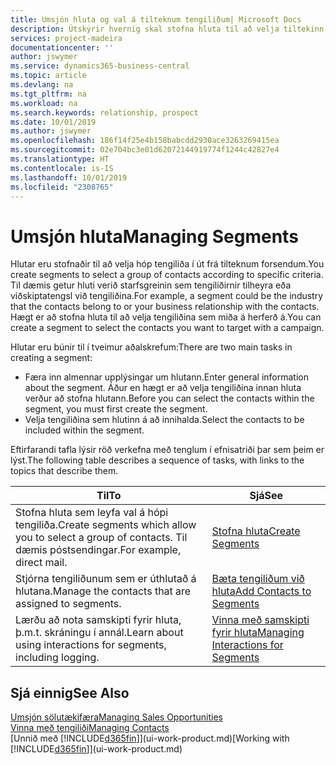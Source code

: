 ```yaml
---
title: Umsjón hluta og val á tilteknum tengiliðum| Microsoft Docs
description: Útskýrir hvernig skal stofna hluta til að velja tiltekinn hóp tengiliða út frá sérstökum forsendum, t.d. tengiliðir sem tilheyra tilteknum iðnaði sem þú vilt ná sambandi við.
services: project-madeira
documentationcenter: ''
author: jswymer
ms.service: dynamics365-business-central
ms.topic: article
ms.devlang: na
ms.tgt_pltfrm: na
ms.workload: na
ms.search.keywords: relationship, prospect
ms.date: 10/01/2019
ms.author: jswymer
ms.openlocfilehash: 186f14f25e4b158babcdd2930ace3263269415ea
ms.sourcegitcommit: 02e704bc3e01d62072144919774f1244c42827e4
ms.translationtype: HT
ms.contentlocale: is-IS
ms.lasthandoff: 10/01/2019
ms.locfileid: "2308765"
---
```

# <a name="managing-segments"></a><span data-ttu-id="b0a88-103">Umsjón hluta</span><span class="sxs-lookup"><span data-stu-id="b0a88-103">Managing Segments</span></span>
<span data-ttu-id="b0a88-104">Hlutar eru stofnaðir til að velja hóp tengiliða í út frá tilteknum forsendum.</span><span class="sxs-lookup"><span data-stu-id="b0a88-104">You create segments to select a group of contacts according to specific criteria.</span></span> <span data-ttu-id="b0a88-105">Til dæmis getur hluti verið starfsgreinin sem tengiliðirnir tilheyra eða viðskiptatengsl við tengiliðina.</span><span class="sxs-lookup"><span data-stu-id="b0a88-105">For example, a segment could be the industry that the contacts belong to or your business relationship with the contacts.</span></span> <span data-ttu-id="b0a88-106">Hægt er að stofna hluta til að velja tengiliðina sem miða á herferð á.</span><span class="sxs-lookup"><span data-stu-id="b0a88-106">You can create a segment to select the contacts you want to target with a campaign.</span></span>

<span data-ttu-id="b0a88-107">Hlutar eru búnir til í tveimur aðalskrefum:</span><span class="sxs-lookup"><span data-stu-id="b0a88-107">There are two main tasks in creating a segment:</span></span>

* <span data-ttu-id="b0a88-108">Færa inn almennar upplýsingar um hlutann.</span><span class="sxs-lookup"><span data-stu-id="b0a88-108">Enter general information about the segment.</span></span> <span data-ttu-id="b0a88-109">Áður en hægt er að velja tengiliðina innan hluta verður að stofna hlutann.</span><span class="sxs-lookup"><span data-stu-id="b0a88-109">Before you can select the contacts within the segment, you must first create the segment.</span></span>
* <span data-ttu-id="b0a88-110">Velja tengiliðina sem hlutinn á að innihalda.</span><span class="sxs-lookup"><span data-stu-id="b0a88-110">Select the contacts to be included within the segment.</span></span>

<span data-ttu-id="b0a88-111">Eftirfarandi tafla lýsir röð verkefna með tenglum í efnisatriði þar sem þeim er lýst.</span><span class="sxs-lookup"><span data-stu-id="b0a88-111">The following table describes a sequence of tasks, with links to the topics that describe them.</span></span>

| <span data-ttu-id="b0a88-112">Til</span><span class="sxs-lookup"><span data-stu-id="b0a88-112">To</span></span> | <span data-ttu-id="b0a88-113">Sjá</span><span class="sxs-lookup"><span data-stu-id="b0a88-113">See</span></span> |
| --- | --- |
| <span data-ttu-id="b0a88-114">Stofna hluta sem leyfa val á hópi tengiliða.</span><span class="sxs-lookup"><span data-stu-id="b0a88-114">Create segments which allow you to select a group of contacts.</span></span> <span data-ttu-id="b0a88-115">Til dæmis póstsendingar.</span><span class="sxs-lookup"><span data-stu-id="b0a88-115">For example, direct mail.</span></span> |[<span data-ttu-id="b0a88-116">Stofna hluta</span><span class="sxs-lookup"><span data-stu-id="b0a88-116">Create Segments</span></span>](marketing-how-create-segment.md) |
| <span data-ttu-id="b0a88-117">Stjórna tengiliðunum sem er úthlutað á hlutana.</span><span class="sxs-lookup"><span data-stu-id="b0a88-117">Manage the contacts that are assigned to segments.</span></span> |[<span data-ttu-id="b0a88-118">Bæta tengiliðum við hluta</span><span class="sxs-lookup"><span data-stu-id="b0a88-118">Add Contacts to Segments</span></span>](marketing-add-contact-segment.md) |
| <span data-ttu-id="b0a88-119">Lærðu að nota samskipti fyrir hluta, þ.m.t. skráningu í annál.</span><span class="sxs-lookup"><span data-stu-id="b0a88-119">Learn about using interactions for segments, including logging.</span></span> |[<span data-ttu-id="b0a88-120">Vinna með samskipti fyrir hluta</span><span class="sxs-lookup"><span data-stu-id="b0a88-120">Managing Interactions for Segments</span></span>](marketing-interaction-segments.md) |

## <a name="see-also"></a><span data-ttu-id="b0a88-121">Sjá einnig</span><span class="sxs-lookup"><span data-stu-id="b0a88-121">See Also</span></span>
[<span data-ttu-id="b0a88-122">Umsjón sölutækifæra</span><span class="sxs-lookup"><span data-stu-id="b0a88-122">Managing Sales Opportunities</span></span>](marketing-manage-sales-opportunities.md)  
[<span data-ttu-id="b0a88-123">Vinna með tengiliði</span><span class="sxs-lookup"><span data-stu-id="b0a88-123">Managing Contacts</span></span>](marketing-contacts.md)  
<span data-ttu-id="b0a88-124">[Unnið með [!INCLUDE[d365fin](includes/d365fin_md.md)]](ui-work-product.md)</span><span class="sxs-lookup"><span data-stu-id="b0a88-124">[Working with [!INCLUDE[d365fin](includes/d365fin_md.md)]](ui-work-product.md)</span></span>
